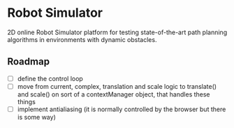 # Robot Simulator

2D online Robot Simulator platform for testing state-of-the-art path planning algorithms in environments with dynamic obstacles.

## Roadmap

- [ ] define the control loop
- [ ] move from current, complex, translation and scale logic to
    translate() and scale() on sort of a contextManager object,
    that handles these things
- [ ] implement antialiasing (it is normally controlled by the
    browser but there is some way)
